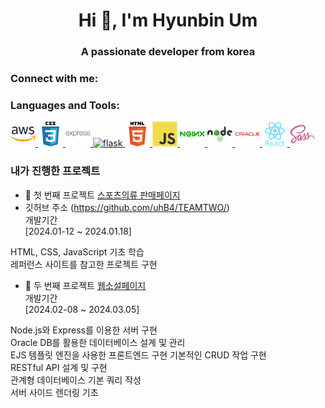 <h1 align="center">Hi 👋, I'm Hyunbin Um</h1>
<h3 align="center">A passionate developer from korea</h3>




<h3 align="left">Connect with me:</h3>
<p align="left">
</p>

<h3 align="left">Languages and Tools:</h3>
<p align="left"> <a href="https://aws.amazon.com" target="_blank" rel="noreferrer"> <img src="https://raw.githubusercontent.com/devicons/devicon/master/icons/amazonwebservices/amazonwebservices-original-wordmark.svg" alt="aws" width="40" height="40"/> </a> <a href="https://www.w3schools.com/css/" target="_blank" rel="noreferrer"> <img src="https://raw.githubusercontent.com/devicons/devicon/master/icons/css3/css3-original-wordmark.svg" alt="css3" width="40" height="40"/> </a> <a href="https://expressjs.com" target="_blank" rel="noreferrer"> <img src="https://raw.githubusercontent.com/devicons/devicon/master/icons/express/express-original-wordmark.svg" alt="express" width="40" height="40"/> </a> <a href="https://flask.palletsprojects.com/" target="_blank" rel="noreferrer"> <img src="https://www.vectorlogo.zone/logos/pocoo_flask/pocoo_flask-icon.svg" alt="flask" width="40" height="40"/> </a> <a href="https://www.w3.org/html/" target="_blank" rel="noreferrer"> <img src="https://raw.githubusercontent.com/devicons/devicon/master/icons/html5/html5-original-wordmark.svg" alt="html5" width="40" height="40"/> </a> <a href="https://developer.mozilla.org/en-US/docs/Web/JavaScript" target="_blank" rel="noreferrer"> <img src="https://raw.githubusercontent.com/devicons/devicon/master/icons/javascript/javascript-original.svg" alt="javascript" width="40" height="40"/> </a> <a href="https://www.nginx.com" target="_blank" rel="noreferrer"> <img src="https://raw.githubusercontent.com/devicons/devicon/master/icons/nginx/nginx-original.svg" alt="nginx" width="40" height="40"/> </a> <a href="https://nodejs.org" target="_blank" rel="noreferrer"> <img src="https://raw.githubusercontent.com/devicons/devicon/master/icons/nodejs/nodejs-original-wordmark.svg" alt="nodejs" width="40" height="40"/> </a> <a href="https://www.oracle.com/" target="_blank" rel="noreferrer"> <img src="https://raw.githubusercontent.com/devicons/devicon/master/icons/oracle/oracle-original.svg" alt="oracle" width="40" height="40"/> </a> <a href="https://reactjs.org/" target="_blank" rel="noreferrer"> <img src="https://raw.githubusercontent.com/devicons/devicon/master/icons/react/react-original-wordmark.svg" alt="react" width="40" height="40"/> </a> <a href="https://sass-lang.com" target="_blank" rel="noreferrer"> <img src="https://raw.githubusercontent.com/devicons/devicon/master/icons/sass/sass-original.svg" alt="sass" width="40" height="40"/> </a> </p>

<h3>내가 진행한 프로젝트</h3>   

- 🔭 첫 번째 프로젝트 [스포츠의류 판매페이지](https://uhb4.github.io/TEAMTWO/)   
- 깃허브 주소   (https://github.com/uhB4/TEAMTWO/)   
개발기간   
[2024.01-12 ~ 2024.01.18]   

HTML, CSS, JavaScript 기초 학습   
레퍼런스 사이트를 참고한 프로젝트 구현 

- 🔭 두 번째 프로젝트 [웹소설페이지](https://uhb4.github.io/WebNovelSecondProject/)   
개발기간   
[2024.02-08 ~ 2024.03.05]  

Node.js와 Express를 이용한 서버 구현   
Oracle DB를 활용한 데이터베이스 설계 및 관리   
EJS 템플릿 엔진을 사용한 프론트엔드 구현 
기본적인 CRUD 작업 구현   
RESTful API 설계 및 구현   
관계형 데이터베이스 기본 쿼리 작성   
서버 사이드 렌더링 기초
